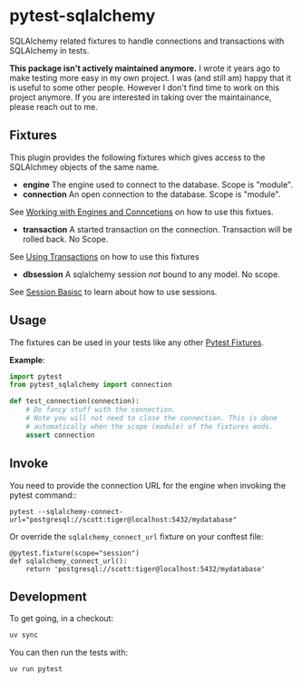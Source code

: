 # pytest-sqlalchemy
SQLAlchemy related fixtures to handle connections and transactions with SQLAlchemy in tests.

**This package isn't actively maintained anymore.** I wrote it years ago to make testing more easy in my own project. I was (and still am) happy that it is useful to some other people. However I don't find time to work on this project anymore. If you are interested in taking over the maintainance, please reach out to me.

## Fixtures
This plugin provides the following fixtures which gives access to the SQLAlchmey objects of the same name.

* **engine** The engine used to connect to the database. Scope is "module".
* **connection** An open connection to the database. Scope is "module".

See [Working with Engines and Conncetions](http://docs.sqlalchemy.org/en/latest/core/connections.html#module-sqlalchemy.engine) on how to use this fixtues.

* **transaction** A started transaction on the connection. Transaction will be rolled back. No Scope.

See [Using Transactions](http://docs.sqlalchemy.org/en/latest/core/connections.html#using-transactions) on how to use this fixtures

* **dbsession** A sqlalchemy session *not* bound to any model. No scope.

See [Session Basisc](http://docs.sqlalchemy.org/en/latest/orm/session_basics.html#session-basics) to learn about how to use sessions.

## Usage
The fixtures can be used in your tests like any other [Pytest Fixtures](https://docs.pytest.org/en/3.6.1/fixture.html).

**Example**:

```python
import pytest
from pytest_sqlalchemy import connection

def test_connection(connection):
    # Do fancy stuff with the connection.
    # Note you will not need to close the connection. This is done
    # automatically when the scope (module) of the fixtures ends.
    assert connection
````

## Invoke
You need to provide the connection URL for the engine when invoking the pytest command::

    pytest --sqlalchemy-connect-url="postgresql://scott:tiger@localhost:5432/mydatabase"
    
Or override the `sqlalchemy_connect_url` fixture on your conftest file:

    @pytest.fixture(scope="session")
    def sqlalchemy_connect_url():
        return 'postgresql://scott:tiger@localhost:5432/mydatabase'

## Development

To get going, in a checkout:

```bash
uv sync
```

You can then run the tests with:

```bash
uv run pytest
```
